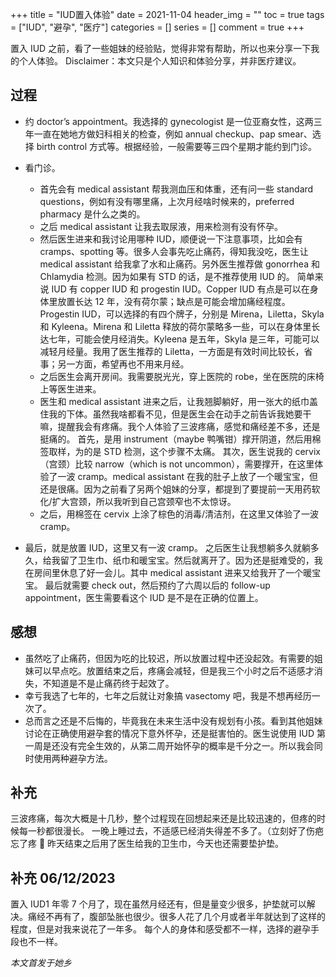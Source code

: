 +++
title = "IUD置入体验"
date = 2021-11-04
header_img = ""
toc = true
tags = ["IUD", "避孕", "医疗"]
categories = []
series = []
comment = true
+++

置入 IUD 之前，看了一些姐妹的经验贴，觉得非常有帮助，所以也来分享一下我的个人体验。
Disclaimer：本文只是个人知识和体验分享，并非医疗建议。

## 过程

- 约 doctor’s appointment。我选择的 gynecologist 是一位亚裔女性，这两三年一直在她地方做妇科相关的检查，例如 annual checkup、pap smear、选择 birth control 方式等。根据经验，一般需要等三四个星期才能约到门诊。

- 看门诊。

  - 首先会有 medical assistant 帮我测血压和体重，还有问一些 standard questions，例如有没有哪里痛，上次月经啥时候来的，preferred pharmacy 是什么之类的。
  - 之后 medical assistant 让我去取尿液，用来检测有没有怀孕。
  - 然后医生进来和我讨论用哪种 IUD，顺便说一下注意事项，比如会有 cramps、spotting 等。很多人会事先吃止痛药，得知我没吃，医生让 medical assistant 给我拿了水和止痛药。另外医生推荐做 gonorrhea 和 Chlamydia 检测。因为如果有 STD 的话，是不推荐使用 IUD 的。
    简单来说 IUD 有 copper IUD 和 progestin IUD。Copper IUD 有点是可以在身体里放置长达 12 年，没有荷尔蒙；缺点是可能会增加痛经程度。Progestin IUD，可以选择的有四个牌子，分别是 Mirena，Liletta，Skyla 和 Kyleena。Mirena 和 Liletta 释放的荷尔蒙略多一些，可以在身体里长达七年，可能会使月经消失。Kyleena 是五年，Skyla 是三年，可能可以减轻月经量。我用了医生推荐的 Liletta，一方面是有效时间比较长，省事；另一方面，希望再也不用来月经。
  - 之后医生会离开房间。我需要脱光光，穿上医院的 robe，坐在医院的床椅上等医生进来。
  - 医生和 medical assistant 进来之后，让我翘脚躺好，用一张大的纸巾盖住我的下体。虽然我啥都看不见，但是医生会在动手之前告诉我她要干嘛，提醒我会有疼痛。我个人体验了三波疼痛，感觉和痛经差不多，还是挺痛的。
    首先，是用 instrument（maybe 鸭嘴钳）撑开阴道，然后用棉签取样，为的是 STD 检测，这个步骤不太痛。
    其次，医生说我的 cervix（宫颈）比较 narrow（which is not uncommon），需要撑开，在这里体验了一波 cramp。medical assistant 在我的肚子上放了一个暖宝宝，但还是很痛。因为之前看了另两个姐妹的分享，都提到了要提前一天用药软化/扩大宫颈，所以我听到自己宫颈窄也不太惊讶。
  - 之后，用棉签在 cervix 上涂了棕色的消毒/清洁剂，在这里又体验了一波 cramp。

- 最后，就是放置 IUD，这里又有一波 cramp。
  之后医生让我想躺多久就躺多久，给我留了卫生巾、纸巾和暖宝宝。然后就离开了。因为还是挺难受的，我在房间里休息了好一会儿。其中 medical assistant 进来又给我开了一个暖宝宝。
  最后就需要 check out，然后预约了六周以后的 follow-up appointment，医生需要看这个 IUD 是不是在正确的位置上。

## 感想

- 虽然吃了止痛药，但因为吃的比较迟，所以放置过程中还没起效。有需要的姐妹可以早点吃。放置结束之后，疼痛会减轻，但是我三个小时之后不适感才消失，不知道是不是止痛药终于起效了。
- 幸亏我选了七年的，七年之后就让对象搞 vasectomy 吧，我是不想再经历一次了。
- 总而言之还是不后悔的，毕竟我在未来生活中没有规划有小孩。看到其他姐妹讨论在正确使用避孕套的情况下意外怀孕，还是挺害怕的。医生说使用 IUD 第一周是还没有完全生效的，从第二周开始怀孕的概率是千分之一。所以我会同时使用两种避孕方法。

## 补充

三波疼痛，每次大概是十几秒，整个过程现在回想起来还是比较迅速的，但疼的时候每一秒都很漫长。
一晚上睡过去，不适感已经消失得差不多了。（立刻好了伤疤忘了疼 :rofl:
昨天结束之后用了医生给我的卫生巾，今天也还需要垫护垫。

## 补充 06/12/2023

置入 IUD1 年零 7 个月了，现在虽然月经还有，但是量变少很多，护垫就可以解决。痛经不再有了，腹部坠胀也很少。很多人花了几个月或者半年就达到了这样的程度，但是对我来说花了一年多。
每个人的身体和感受都不一样，选择的避孕手段也不一样。

_本文首发于她乡_
